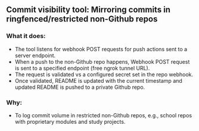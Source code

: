 ## Commit visibility tool: Mirroring commits in ringfenced/restricted non-Github repos

### What it does:
- The tool listens for webhook POST requests for push actions sent to a server endpoint.
- When a push to the non-Github repo happens, Webhook POST request is sent to a specified endpoint (free ngrok tunnel URL).
- The request is validated vs a configured secret set in the repo webhook.
- Once validated, README is updated with the current timestamp and updated README is pushed to a private Github repo.

### Why:
- To log commit volume in restricted non-Github repos, e.g., school repos with proprietary modules and study projects.